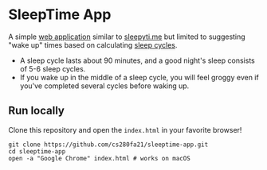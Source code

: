 # SleepTime App

A simple [web application](https://en.wikipedia.org/wiki/Web_application) similar to [sleepyti.me](https://sleepyti.me/) but limited to suggesting "wake up" times based on calculating [sleep cycles](https://en.wikipedia.org/wiki/Sleep_cycle). 

* A sleep cycle lasts about 90 minutes, and a good night's sleep consists of 5-6 sleep cycles. 
* If you wake up in the middle of a sleep cycle, you will feel groggy even if you've completed several cycles before waking up.  

## Run locally

Clone this repository and open the `index.html` in your favorite browser!

```text
git clone https://github.com/cs280fa21/sleeptime-app.git
cd sleeptime-app
open -a "Google Chrome" index.html # works on macOS
```